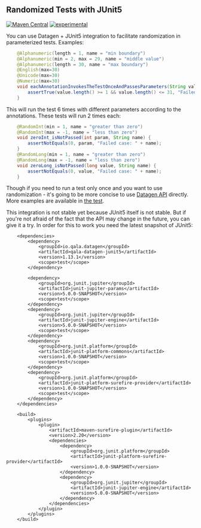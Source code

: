 Randomized Tests with JUnit5
----------------------------

[![Maven Central](https://maven-badges.herokuapp.com/maven-central/io.qala.datagen/qala-datagen-junit5/badge.svg)](http://search.maven.org/#search%7Cga%7C1%7Cg%3A%22io.qala.datagen%22)
[![experimental](http://badges.github.io/stability-badges/dist/experimental.svg)](http://github.com/badges/stability-badges)

You can use Datagen + JUnit5 integration to facilitate randomization in parameterized tests. Examples:

```java
    @Alphanumeric(length = 1, name = "min boundary")
    @Alphanumeric(min = 2, max = 29, name = "middle value")
    @Alphanumeric(length = 30, name = "max boundary")
    @English(max=30)
    @Unicode(max=30)
    @Numeric(max=30)
    void eachAnnotationInvokesTheTestOnceAndPassesParameters(String value, String name) {
        assertTrue(value.length() >= 1 && value.length() <= 31, "Failed case: " + name);
    }
```

This will run the test 6 times with different parameters according to the annotations. These tests will run 2 times
each:

```java
    @RandomInt(min = 1, name = "greater than zero")
    @RandomInt(max = -1, name = "less than zero")
    void zeroInt_isNotPassed(int param, String name) {
        assertNotEquals(0, param, "Failed case: " + name);
    }
    @RandomLong(min = 1, name = "greater than zero")
    @RandomLong(max = -1, name = "less than zero")
    void zeroLong_isNotPassed(long value, String name) {
        assertNotEquals(0, value, "Failed case: " + name);
    }
```

Though if you need to run a test only once and you want to use randomization - it's going to be more concise to use 
[Datagen API](./../README.md) directly. More examples are available in 
[the test](src/test/java/io/qala/datagen/junit5/Junit5ParameterizedTest.java).

This integration is not stable yet because JUnit5 itself is not stable. But if you're not afraid of the fact that the 
API may change in the future, you can give it a try. In order for this to work you need the latest snapshot of JUnit5:
```
    <dependencies>
        <dependency>
            <groupId>io.qala.datagen</groupId>
            <artifactId>qala-datagen-junit5</artifactId>
            <version>1.13.1</version>
            <scope>test</scope>
        </dependency>
        
        <dependency>
            <groupId>org.junit.jupiter</groupId>
            <artifactId>junit-jupiter-params</artifactId>
            <version>5.0.0-SNAPSHOT</version>
            <scope>test</scope>
        </dependency>
        <dependency>
            <groupId>org.junit.jupiter</groupId>
            <artifactId>junit-jupiter-engine</artifactId>
            <version>5.0.0-SNAPSHOT</version>
            <scope>test</scope>
        </dependency>
        <dependency>
            <groupId>org.junit.platform</groupId>
            <artifactId>junit-platform-commons</artifactId>
            <version>1.0.0-SNAPSHOT</version>
            <scope>test</scope>
        </dependency>
        <dependency>
            <groupId>org.junit.platform</groupId>
            <artifactId>junit-platform-surefire-provider</artifactId>
            <version>1.0.0-SNAPSHOT</version>
            <scope>test</scope>
        </dependency>
    </dependencies>     
    
    <build>
        <plugins>
            <plugin>
                <artifactId>maven-surefire-plugin</artifactId>
                <version>2.20</version>
                <dependencies>
                    <dependency>
                        <groupId>org.junit.platform</groupId>
                        <artifactId>junit-platform-surefire-provider</artifactId>
                        <version>1.0.0-SNAPSHOT</version>
                    </dependency>
                    <dependency>
                        <groupId>org.junit.jupiter</groupId>
                        <artifactId>junit-jupiter-engine</artifactId>
                        <version>5.0.0-SNAPSHOT</version>
                    </dependency>
                </dependencies>
            </plugin>
        </plugins>
    </build>
```